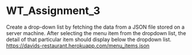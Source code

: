 # WT_Assignment_3
Create a drop-down list by fetching the data from a JSON file stored on a server machine. After selecting the menu item from the dropdown list, the detail of that particular item should display below the dropdown list. https://davids-restaurant.herokuapp.com/menu_items.json
